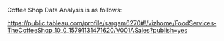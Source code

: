 Coffee Shop Data Analysis is as follows:

 https://public.tableau.com/profile/sargam6270#!/vizhome/FoodServices-TheCoffeeShop_10_0_15791131471620/V001ASales?publish=yes
